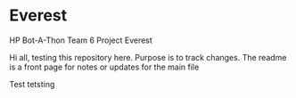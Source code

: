 # Everest
HP Bot-A-Thon Team 6 Project Everest

Hi all, testing this repository here. Purpose is to track changes.
The readme is a front page for notes or updates for the main file 


Test tetsting 
